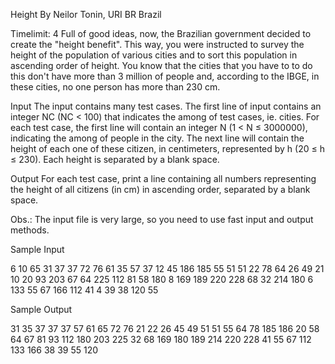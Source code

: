 Height
By Neilor Tonin, URI BR Brazil

Timelimit: 4
Full of good ideas, now, the Brazilian government decided to create the "height benefit". This way, you were instructed to survey the height of the population of various cities and to sort this population in ascending order of height. You know that the cities that you have to to do this don't have more than 3 million of people and, according to the IBGE, in these cities, no one person has more than 230 cm.

Input
The input contains many test cases. The first line of input contains an integer NC (NC < 100) that indicates the among of test cases, ie. cities. For each test case, the first line will contain an integer N (1 < N ≤ 3000000), indicating the among of people in the city. The next line will contain the height of each one of these citizen, in centimeters, represented by h (20 ≤ h  ≤ 230). Each height is separated by a blank space.

Output
For each test case, print a line containing all numbers representing the height of all citizens (in cm) in ascending order, separated by a blank space.

Obs.: The input file is very large, so you need to use fast input and output methods.


Sample Input	

6
10
65 31 37 37 72 76 61 35 57 37
12
45 186 185 55 51 51 22 78 64 26 49 21
10
20 93 203 67 64 225 112 81 58 180
8
169 189 220 228 68 32 214 180
6
133 55 67 166 112 41
4
39 38 120 55


Sample Output

31 35 37 37 37 57 61 65 72 76
21 22 26 45 49 51 51 55 64 78 185 186
20 58 64 67 81 93 112 180 203 225
32 68 169 180 189 214 220 228
41 55 67 112 133 166
38 39 55 120
